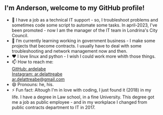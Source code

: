 ## I'm Anderson, welcome to my GitHub profile!
<!--
**ardelabe/ardelabe** is a ✨ _special_ ✨ repository because its `README.md` (this file) appears on your GitHub profile.

Here are some ideas to get you started:

- 🔭 I’m currently working on ...
- 🌱 I’m currently learning ...
- 👯 I’m looking to collaborate on ...
- 🤔 I’m looking for help with ...
- 💬 Ask me about ...
- 📫 How to reach me: ...
- 😄 Pronouns: ...
- ⚡ Fun fact: ...
-->
- 🔭 I have a job as a technical IT support - so, I troubleshoot problems and sometimes code some script to automate some tasks. In april-2023, I've been promoted - now I am the manager of the IT team in Londrina's City Council.   
- 🌱 I’m currently learning working in government business - I make some projects that become contracts. I usually have to deal with some troubleshooting and network management now and then.    
- :heart: I love linux and python - I wish I could work more whith those things.  
- 📫 How to reach me:  
[GitHub: ardelabe](https://github.com/ardelabe)  
[Instagram: ar.delattreabe](https://www.instagram.com/ar.delattreabe/)    
[ar.delattreabe@gmail.com](mailto:ar.delattreabe@gmail.com)  
- 😄 Pronouns: he, his.  
- ⚡ Fun fact: Altough I'm in love with coding, I just found it (2018) in my life. I have a degree in Law school, in a fine University. This degree got me a job as public employee - and in my workplace I changed from public contracts department to IT in 2017. 

